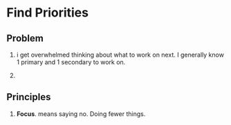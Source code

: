 # Find Priorities



## Problem

1. i get overwhelmed thinking about what to work on next.  I generally know 1 primary and 1 secondary to work on.  

2. 



## Principles

1. **Focus**. means saying no.  Doing fewer things.